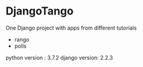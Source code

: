 # DjangoTango
One Django project with apps from different tutorials
* rango
* polls

python version : 3.7.2
django version: 2.2.3
